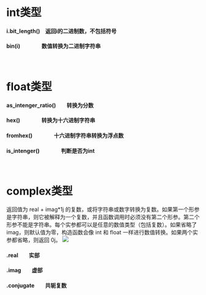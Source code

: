 # int类型
#### i.bit_length()&emsp;返回i的二进制数，不包括符号
#### bin(i)&emsp;&emsp;&emsp;&emsp;数值转换为二进制字符串
&nbsp;
# float类型
#### as_intenger_ratio()&emsp;&emsp;转换为分数
#### hex()&emsp;&emsp;&emsp;&emsp;转换为十六进制字符串
#### fromhex()&emsp;&emsp;&emsp;&emsp;十六进制字符串转换为浮点数
#### is_intenger()&emsp;&emsp;&emsp;&emsp;判断是否为int
&nbsp;
# complex类型
返回值为 real + imag*1j 的复数，或将字符串或数字转换为复数。如果第一个形参是字符串，则它被解释为一个复数，并且函数调用时必须没有第二个形参。第二个形参不能是字符串。每个实参都可以是任意的数值类型（包括复数）。如果省略了 imag，则默认值为零，构造函数会像 int 和 float 一样进行数值转换。如果两个实参都省略，则返回 0j。
![](https://cdn.jsdelivr.net/gh/JNchengge/image@master/complex.PNG)
#### .real&emsp;&emsp;实部
#### .imag&emsp;&emsp;虚部
#### .conjugate&emsp;&emsp;共轭复数